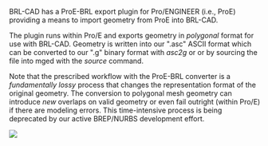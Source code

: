 BRL-CAD has a ProE-BRL export plugin for Pro/ENGINEER (i.e., ProE)
providing a means to import geometry from ProE into BRL-CAD.

The plugin runs within Pro/E and exports geometry in *polygonal* format
for use with BRL-CAD. Geometry is written into our ".asc" ASCII format
which can be converted to our ".g" binary format with *asc2g* or or by
sourcing the file into mged with the *source* command.

Note that the prescribed workflow with the ProE-BRL converter is a
*fundamentally lossy* process that changes the representation format of
the original geometry. The conversion to polygonal mesh geometry can
introduce *new* overlaps on valid geometry or even fail outright (within
Pro/E) if there are modeling errors. This time-intensive process is
being deprecated by our active BREP/NURBS development effort.

![](/wiki/doc/img/ProE-BRL_GUI.png)
